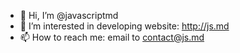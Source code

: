 - 👋 Hi, I’m @javascriptmd
- 👀 I’m interested in developing website: http://js.md
- 📫 How to reach me: email to contact@js.md

<!---
javascriptmd/javascriptmd is a ✨ special ✨ repository because its `README.md` (this file) appears on your GitHub profile.
You can click the Preview link to take a look at your changes.
--->
